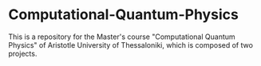 # Computational-Quantum-Physics
This is a repository for the Master's course "Computational Quantum Physics" of Aristotle University of Thessaloniki, which is composed of two projects.
